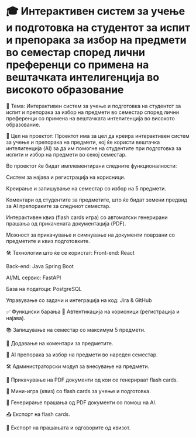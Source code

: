 # 🎓 Интерактивен систем за учење и подготовка на студентот за испит и препорака за избор на предмети во семестар според лични преференци со примена на вештачката интелигенција во високото образование

🧠  Тема:
Интерактивен систем за учење и подготовка на студентот за испит и препорака за избор на предмети во семестар според лични преференци со примена на вештачката интелигенција во високото образование.

🎯 Цел на проектот:
Проектот има за цел да креира интерактивен систем за учење и препорака на предмети, кој ќе користи вештачка интелигенција (AI) за да им помогне на студентите при подготовка за испити и избор на предмети во секој семестар.

Во проектот ќе бидат имплементирани следните функционалности:

Систем за најава и регистрација на корисници.

Креирање и запишување на семестар со избор на 5 предмети.

Коментари од студентите за предметите, што ќе бидат земени предвид за AI препораките за следниот семестар.

Интерактивен квиз (flash cards игра) со автоматски генерирани прашања од прикачената документација (PDF).

Можност за прикачување и симнување на документи поврзани со предметите и квиз подготовките.

🛠️ Технологии што ќе се користат:
Front-end: React

Back-end: Java Spring Boot

AI/ML сервис: FastAPI

База на податоци: PostgreSQL

Управување со задачи и интеграција на код: Jira & GitHub

✅ Функциски барања
🔐 Автентикација на корисници (регистрација и најава).

📚 Запишување на семестар со максимум 5 предмети.

💬 Додавање на коментари за предметите.

🤖 AI препорака за избор на предмети во нареден семестар.

🛠️ Администраторски модул за внесување на предмети.

📄 Прикачување на PDF документи од кои се генерираат flash cards.

🧩 Мини-игра (квиз) со flash cards за учење и подготовка.

🧠 Генерирање прашања од PDF документи со помош на AI.

📤 Експорт на flash cards.

📝 Експорт на прашањата и одговорите од квизот.
